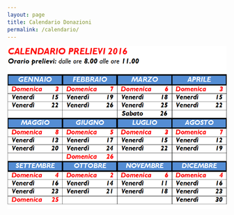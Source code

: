 ```yaml
---
layout: page
title: Calendario Donazioni
permalink: /calendario/
---
```


<div id="container">
<img src="/images/calendario.png">
</div>
